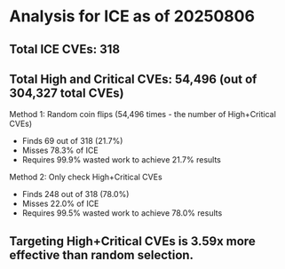 # Analysis for ICE as of 20250806

## Total ICE CVEs: 318
## Total High and Critical CVEs: 54,496 (out of 304,327 total CVEs)

Method 1: Random coin flips (54,496 times - the number of High+Critical CVEs)
  - Finds 69 out of 318 (21.7%)
  - Misses 78.3% of ICE
  - Requires 99.9% wasted work to achieve 21.7% results

Method 2: Only check High+Critical CVEs
  - Finds 248 out of 318 (78.0%)
  - Misses 22.0% of ICE
  - Requires 99.5% wasted work to achieve 78.0% results

## Targeting High+Critical CVEs is 3.59x more effective than random selection.
